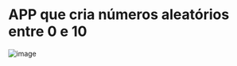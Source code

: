 # APP que cria números aleatórios entre 0 e 10

![image](https://user-images.githubusercontent.com/80779870/173474868-d35f3e00-5354-4273-abce-1a6cb2ed56d9.png)
